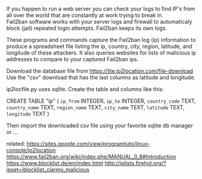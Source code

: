 If you happen to run a web server you can check your logs to find IP's from 
all over the world that are constantly at work trying to break in.  
Fail2ban software works with your server logs and firewall to automaticaly 
block (jail) repeated login attempts. Fail2ban keeps its own logs.

These programs and commands capture the Fail2ban log (ip) information to 
produce a spreadsheet file listing the ip, country, city, region, latitude, 
and longitude of these attackers. It also queries websites for lists of malicious 
ip addresses to compare to your captured Fail2ban ips.

Download the database file from https://lite.ip2location.com/file-download
Use the "csv" download that has the last columns as latitude and longitude.

ip2locfile.py uses sqlite. Create the table and columns like this:

CREATE TABLE "ip" ( `ip_from` INTEGER, `ip_to` INTEGER, `country_code` TEXT, `country_name` TEXT, `region_name` TEXT, `city_name` TEXT, `latitude` TEXT, `longitude` TEXT )

Then import the downloaded csv file using your favorite sqlite db manager or ...

related: 
https://sites.google.com/view/programtuto/linux-console/ip2location
https://www.fail2ban.org/wiki/index.php/MANUAL_0_8#Introduction
https://www.blocklist.de/en/index.html
http://iplists.firehol.org/?ipset=iblocklist_ciarmy_malicious


